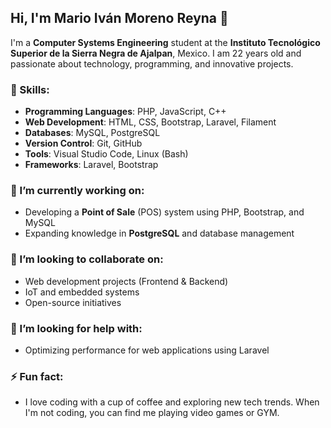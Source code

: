 ## Hi, I'm Mario Iván Moreno Reyna 👋

I'm a **Computer Systems Engineering** student at the **Instituto Tecnológico Superior de la Sierra Negra de Ajalpan**, Mexico. I am 22 years old and passionate about technology, programming, and innovative projects.

### 🌟 Skills:
- **Programming Languages**: PHP, JavaScript, C++
- **Web Development**: HTML, CSS, Bootstrap, Laravel, Filament
- **Databases**: MySQL, PostgreSQL
- **Version Control**: Git, GitHub
- **Tools**: Visual Studio Code, Linux (Bash)
- **Frameworks**: Laravel, Bootstrap

### 🔭 I’m currently working on:
- Developing a **Point of Sale** (POS) system using PHP, Bootstrap, and MySQL
- Expanding knowledge in **PostgreSQL** and database management


### 👯 I’m looking to collaborate on:
- Web development projects (Frontend & Backend)
- IoT and embedded systems
- Open-source initiatives

### 🤔 I’m looking for help with:
- Optimizing performance for web applications using Laravel



### ⚡ Fun fact:
- I love coding with a cup of coffee and exploring new tech trends. When I'm not coding, you can find me playing video games or GYM.
